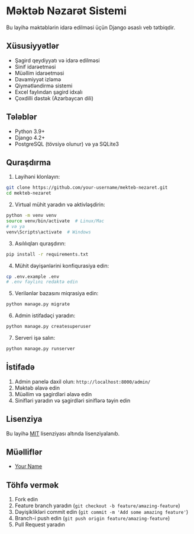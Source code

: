 # Məktəb Nəzarət Sistemi

Bu layihə məktəblərin idarə edilməsi üçün Django əsaslı veb tətbiqdir.

## Xüsusiyyətlər

- Şagird qeydiyyatı və idarə edilməsi
- Sinif idarəetməsi
- Müəllim idarəetməsi
- Davamiyyət izləmə
- Qiymətləndirmə sistemi
- Excel faylından şagird idxalı
- Çoxdilli dəstək (Azərbaycan dili)

## Tələblər

- Python 3.9+
- Django 4.2+
- PostgreSQL (tövsiyə olunur) və ya SQLite3

## Quraşdırma

1. Layihəni klonlayın:
```bash
git clone https://github.com/your-username/mekteb-nezaret.git
cd mekteb-nezaret
```

2. Virtual mühit yaradın və aktivləşdirin:
```bash
python -m venv venv
source venv/bin/activate  # Linux/Mac
# və ya
venv\Scripts\activate  # Windows
```

3. Asılılıqları quraşdırın:
```bash
pip install -r requirements.txt
```

4. Mühit dəyişənlərini konfiqurasiya edin:
```bash
cp .env.example .env
# .env faylını redaktə edin
```

5. Verilənlər bazasını miqrasiya edin:
```bash
python manage.py migrate
```

6. Admin istifadəçi yaradın:
```bash
python manage.py createsuperuser
```

7. Serveri işə salın:
```bash
python manage.py runserver
```

## İstifadə

1. Admin panelə daxil olun: `http://localhost:8000/admin/`
2. Məktəb əlavə edin
3. Müəllim və şagirdləri əlavə edin
4. Sinifləri yaradın və şagirdləri siniflərə təyin edin

## Lisenziya

Bu layihə [MIT](LICENSE) lisenziyası altında lisenziyalanıb.

## Müəlliflər

- [Your Name](https://github.com/your-username)

## Töhfə vermək

1. Fork edin
2. Feature branch yaradın (`git checkout -b feature/amazing-feature`)
3. Dəyişiklikləri commit edin (`git commit -m 'Add some amazing feature'`)
4. Branch-i push edin (`git push origin feature/amazing-feature`)
5. Pull Request yaradın
